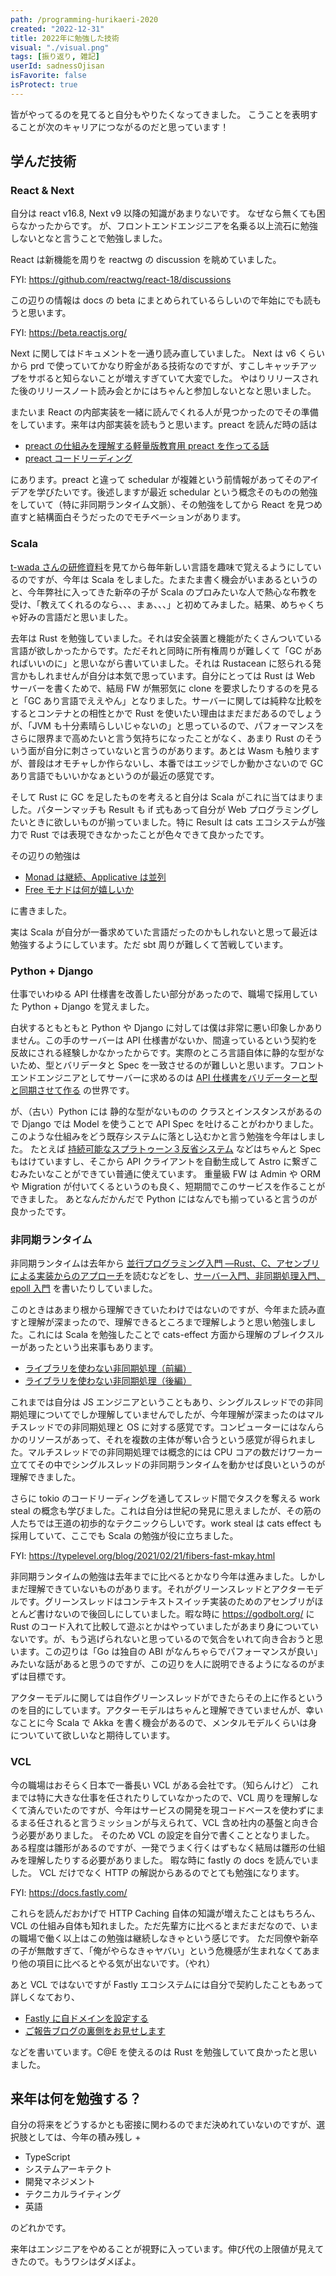 ```yaml
---
path: /programming-hurikaeri-2020
created: "2022-12-31"
title: 2022年に勉強した技術
visual: "./visual.png"
tags: [振り返り, 雑記]
userId: sadnessOjisan
isFavorite: false
isProtect: true
---
```


皆がやってるのを見てると自分もやりたくなってきました。
こうことを表明することが次のキャリアにつながるのだと思っています！

## 学んだ技術

### React & Next

自分は react v16.8, Next v9 以降の知識があまりないです。
なぜなら無くても困らなかったからです。
が、フロントエンドエンジニアを名乗る以上流石に勉強しないとなと言うことで勉強しました。

React は新機能を周りを reactwg の discussion を眺めていました。

FYI: https://github.com/reactwg/react-18/discussions

この辺りの情報は docs の beta にまとめられているらしいので年始にでも読もうと思います。

FYI: https://beta.reactjs.org/

Next に関してはドキュメントを一通り読み直していました。
Next は v6 くらいから prd で使っていてかなり貯金がある技術なのですが、すこしキャッチアップをサボると知らないことが増えすぎていて大変でした。
やはりリリースされた後のリリースノート読み会とかにはちゃんと参加しないとなと思いました。

またいま React の内部実装を一緒に読んでくれる人が見つかったのでその準備をしています。来年は内部実装を読もうと思います。preact を読んだ時の話は

- [preact の仕組みを理解する軽量版教育用 preact を作ってる話](https://speakerdeck.com/sadnessojisan/preactfalseshi-zu-miwoli-jie-suruqing-liang-ban-jiao-yu-yong-preactwozuo-tuteruhua)
- [preact コードリーディング](https://blog.ojisan.io/preact-reading/)

にあります。preact と違って schedular が複雑という前情報があってそのアイデアを学びたいです。後述しますが最近 schedular という概念そのものの勉強をしていて（特に非同期ランタイム文脈）、その勉強をしてから React を見つめ直すと結構面白そうだったのでモチベーションがあります。

### Scala

[t-wada さんの研修資料](https://speakerdeck.com/rtechkouhou/enziniatositekofalsexian-sheng-kifalsekorutameni?slide=25)を見てから毎年新しい言語を趣味で覚えるようにしているのですが、今年は Scala をしました。たまたま書く機会がいまあるというのと、今年弊社に入ってきた新卒の子が Scala のプロみたいな人で熱心な布教を受け、「教えてくれるのなら、、、まぁ、、、」と初めてみました。結果、めちゃくちゃ好みの言語だと思いました。

去年は Rust を勉強していました。それは安全装置と機能がたくさんついている言語が欲しかったからです。ただそれと同時に所有権周りが難しくて「GC があればいいのに」と思いながら書いていました。それは Rustacean に怒られる発言かもしれませんが自分は本気で思っています。自分にとっては Rust は Web サーバーを書くためで、結局 FW が無邪気に clone を要求したりするのを見ると「GC あり言語でええやん」となりました。サーバーに関しては純粋な比較をするとコンテナとの相性とかで Rust を使いたい理由はまだまだあるのでしょうが、「JVM も十分素晴らしいじゃないの」と思っているので、パフォーマンスをさらに限界まで高めたいと言う気持ちになったことがなく、あまり Rust のそういう面が自分に刺さっていないと言うのがあります。あとは Wasm も触りますが、普段はオモチャしか作らないし、本番ではエッジでしか動かさないので GC あり言語でもいいかなぁというのが最近の感覚です。

そして Rust に GC を足したものを考えると自分は Scala がこれに当てはまりました。パターンマッチも Result も if 式もあって自分が Web プログラミングしたいときに欲しいものが揃っていました。特に Result は cats エコシステムが強力で Rust では表現できなかったことが色々できて良かったです。

その辺りの勉強は

- [Monad は継続、Applicative は並列](https://blog.ojisan.io/monad-applicative/)
- [Free モナドは何が嬉しいか](http://localhost:8000/how-to-use-free-monad/)

に書きました。

実は Scala が自分が一番求めていた言語だったのかもしれないと思って最近は勉強するようにしています。ただ sbt 周りが難しくて苦戦しています。

### Python + Django

仕事でいわゆる API 仕様書を改善したい部分があったので、職場で採用していた Python + Django を覚えました。

白状するともともと Python や Django に対しては僕は非常に悪い印象しかありません。この手のサーバーは API 仕様書がないか、間違っているという契約を反故にされる経験しかなかったからです。実際のところ言語自体に静的な型がないため、型とバリデータと Spec を一致させるのが難しいと思います。フロントエンドエンジニアとしてサーバーに求めるのは [API 仕様書をバリデーターと型と同期させて作る](https://blog.ojisan.io/swagger-validator-ts/) の世界です。

が、（古い）Python には 静的な型がないものの クラスとインスタンスがあるので Django では Model を使うことで API Spec を吐けることがわかりました。
このような仕組みをどう既存システムに落とし込むかと言う勉強を今年はしました。
たとえば [持続可能なスプラトゥーン３反省システム](https://blog.ojisan.io/splatoon3-hansei-site2/) などはちゃんと Spec もはけていますし、そこから API クライアントを自動生成して Astro に繋ぎこむみたいなことができてい普通に使えています。
重量級 FW は Admin や ORM や Migration が付いてくるというのも良く、短期間でこのサービスを作ることができました。
あとなんだかんだで Python にはなんでも揃っていると言うのが良かったです。

### 非同期ランタイム

非同期ランタイムは去年から [並行プログラミング入門 ―Rust、C、アセンブリによる実装からのアプローチ](https://www.amazon.co.jp/dp/4873119596)を読むなどをし、[サーバー入門、非同期処理入門、epoll 入門](https://blog.ojisan.io/how-to-epoll/) を書いたりしていました。

このときはあまり根から理解できていたわけではないのですが、今年また読み直すと理解が深まったので、理解できるところまで理解しようと思い勉強しました。これには Scala を勉強したことで cats-effect 方面から理解のブレイクスルーがあったという出来事もあります。

- [ライブラリを使わない非同期処理（前編）](https://blog.ojisan.io/think-rust-async-part1/)
- [ライブラリを使わない非同期処理（後編）](https://blog.ojisan.io/think-rust-async-part2/)

これまでは自分は JS エンジニアということもあり、シングルスレッドでの非同期処理についてでしか理解していませんでしたが、今年理解が深まったのはマルチスレッドでの非同期処理と OS に対する感覚です。コンピューターにはなんらかのリソースがあって、それを複数の主体が奪い合うという感覚が得られました。マルチスレッドでの非同期処理では概念的には CPU コアの数だけワーカー立ててその中でシングルスレッドの非同期ランタイムを動かせば良いというのが理解できました。

さらに tokio のコードリーディングを通してスレッド間でタスクを奪える work steal の概念も学びました。これは自分は世紀の発見に思えましたが、その筋の人たちでは王道の初歩的なテクニックらしいです。work steal は cats effect も採用していて、ここでも Scala の勉強が役に立ちました。

FYI: <https://typelevel.org/blog/2021/02/21/fibers-fast-mkay.html>

非同期ランタイムの勉強は去年までに比べるとかなり今年は進みました。しかしまだ理解できていないものがあります。それがグリーンスレッドとアクターモデルです。グリーンスレッドはコンテキストスイッチ実装のためのアセンブリがほとんど書けないので後回しにしていました。暇な時に <https://godbolt.org/> に Rust のコード入れて比較して遊ぶとかはやっていましたがあまり身についていないです。が、もう逃げられないと思っているので気合をいれて向き合おうと思います。この辺りは「Go は独自の ABI がなんちゃらでパフォーマンスが良い」みたいな話があると思うのですが、この辺りを人に説明できるようになるのがまずは目標です。

アクターモデルに関しては自作グリーンスレッドができたらその上に作るというのを目的にしています。アクターモデルはちゃんと理解できていませんが、幸いなことに今 Scala で Akka を書く機会があるので、メンタルモデルくらいは身についていて欲しいなと期待しています。

### VCL

今の職場はおそらく日本で一番長い VCL がある会社です。（知らんけど）
これまでは特に大きな仕事を任されたりしていなかったので、VCL 周りを理解しなくて済んでいたのですが、今年はサービスの開発を現コードベースを使わずにまるまる任されると言うミッションが与えられて、VCL 含め社内の基盤と向き合う必要がありました。
そのため VCL の設定を自分で書くこととなりました。
ある程度は雛形があるのですが、一発でうまく行くはずもなく結局は雛形の仕組みを理解したりする必要がありました。
暇な時に fastly の docs を読んでいました。
VCL だけでなく HTTP の解説からあるのでとても勉強になります。

FYI: <https://docs.fastly.com/>

これらを読んだおかげで HTTP Caching 自体の知識が増えたことはもちろん、VCL の仕組み自体も知れました。ただ先輩方に比べるとまだまだなので、いまの職場で働く以上はこの勉強は継続しなきゃという感じです。
ただ同僚や新卒の子が無敵すぎて、「俺がやらなきゃヤバい」という危機感が生まれなくてあまり他の項目に比べるとやる気が出ないです。（やれ）

あと VCL ではないですが Fastly エコシステムには自分で契約したこともあって詳しくなており、

- [Fastly に自ドメインを設定する](https://blog.ojisan.io/fastly-domain-config/)
- [ご報告ブログの裏側をお見せします](https://blog.ojisan.io/gohoukoku-backyard-tour/)

などを書いています。C@E を使えるのは Rust を勉強していて良かったと思いました。

## 来年は何を勉強する？

自分の将来をどうするかとも密接に関わるのでまだ決めれていないのですが、選択肢としては、今年の積み残し +

- TypeScript
- システムアーキテクト
- 開発マネジメント
- テクニカルライティング
- 英語

のどれかです。

来年はエンジニアをやめることが視野に入っています。伸び代の上限値が見えてきたので。もうワシはダメぽよ。
